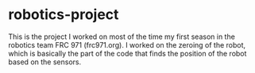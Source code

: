 # robotics-project
This is  the project I worked on most of the time my first season in the robotics team FRC 971 (frc971.org). I worked on the zeroing of the robot, which is basically the part of the code that finds the position of the robot based on the sensors.
